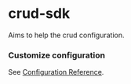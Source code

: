 # crud-sdk

Aims to help the crud configuration.

### Customize configuration
See [Configuration Reference](https://cli.vuejs.org/config/).
